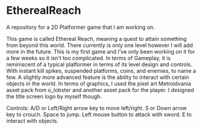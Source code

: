 # EtherealReach
A repository for a 2D Platformer game that I am working on.

This game is called Ethereal Reach, meaning a quest to attain something from beyond this world. There currently is only one level however I will add more in the future. This is my first game and I've only been working on it for a few weeks so it isn't too complicated. In terms of Gameplay, it is reminiscent of a typical platformer in terms of its level design and controls. With instant kill spikes, suspended platforms, coins, and enemies, to name a few. A slightly more advanced feature is the ability to interact with certain objects in the world. In terms of graphics, I used the pixel art Metroidvania asset pack from o_lobster and another asset pack for the player. I designed the title screen logo by myself though. 

Controls:
A/D or Left/Right arrow key to move left/right. 
S or Down arrow key to crouch. 
Space to jump. 
Left mouse button to attack with sword. 
E to interact with objects. 
